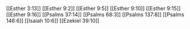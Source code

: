 [[Esther 3:13]]
[[Esther 9:2]]
[[Esther 9:5]]
[[Esther 9:10]]
[[Esther 9:15]]
[[Esther 9:16]]
[[Psalms 37:14]]
[[Psalms 68:3]]
[[Psalms 137:8]]
[[Psalms 146:6]]
[[Isaiah 10:6]]
[[Ezekiel 39:10]]
